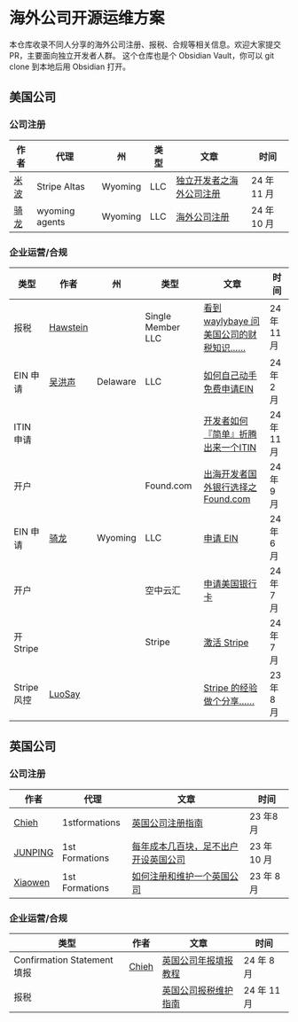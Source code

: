 # 海外公司开源运维方案

本仓库收录不同人分享的海外公司注册、报税、合规等相关信息。欢迎大家提交PR，主要面向独立开发者人群。
这个仓库也是个 Obsidian Vault，你可以 git clone 到本地后用 Obsidian 打开。

## 美国公司


### 公司注册

| 作者                           | 代理             | 州       | 类型  | 文章                                                                                                                                                                                                                                                                          | 时间        |
| ---------------------------- | -------------- | ------- | --- | --------------------------------------------------------------------------------------------------------------------------------------------------------------------------------------------------------------------------------------------------------------------------- | --------- |
| [米波](https://meepo.me/)      | Stripe Altas   | Wyoming | LLC | [独立开发者之海外公司注册](https://meepo.me/du-li-kai-fa-zhe-zhi-hai-wai-gong-si-zhu-ce/)                                                                                                                                                                                               | 24 年 11 月 |
| [骑龙](https://x.com/qilong87) | wyoming agents | Wyoming | LLC | [海外公司注册](https://github.com/princehuang/overseas-website-note/blob/main/%E6%89%8B%E6%8A%8A%E6%89%8B%E5%AE%9E%E7%8E%B0%E5%87%BA%E6%B5%B7%E7%BD%91%E7%AB%99%E6%94%B6%E6%AC%BE%E5%85%A8%E6%B5%81%E7%A8%8B/1%E3%80%81%E6%B5%B7%E5%A4%96%E5%85%AC%E5%8F%B8%E6%B3%A8%E5%86%8C.md) | 24 年 10 月 |


### 企业运营/合规

| 类型        | 作者                                 | 州        | 类型                | 文章                                                                                                                                                                                                                                                                                    | 时间        |
| --------- | ---------------------------------- | -------- | ----------------- | ------------------------------------------------------------------------------------------------------------------------------------------------------------------------------------------------------------------------------------------------------------------------------------- | --------- |
| 报税        | [Hawstein](https://x.com/Hawstein) |          | Single Member LLC | [看到 waylybaye 问美国公司的财税知识……](https://x.com/Hawstein/status/1714157295419179120)                                                                                                                                                                                                        | 24 年 11 月 |
| EIN 申请    | [吴洪声](https://bra.live/)           | Delaware | LLC               | [如何自己动手免费申请EIN](https://bra.live/how-to-get-an-ein-for-free/)                                                                                                                                                                                                                         | 24 年 2 月  |
| ITIN 申请   |                                    |          |                   | [开发者如何『简单』折腾出来一个ITIN](https://bra.live/how-does-a-developer-apply-for-an-itin/)                                                                                                                                                                                                       | 24 年 11 月 |
| 开户        |                                    |          | Found.com         | [出海开发者国外银行选择之Found.com](https://bra.live/found-com-a-choice-for-independent-developers-to-open-foreign-bank-accounts/)                                                                                                                                                                | 24年9月     |
| EIN 申请    | [骑龙](https://x.com/qilong87)       | Wyoming  | LLC               | [申请 EIN](https://github.com/princehuang/overseas-website-note/blob/main/%E6%89%8B%E6%8A%8A%E6%89%8B%E5%AE%9E%E7%8E%B0%E5%87%BA%E6%B5%B7%E7%BD%91%E7%AB%99%E6%94%B6%E6%AC%BE%E5%85%A8%E6%B5%81%E7%A8%8B/2%E3%80%81%E7%94%B3%E8%AF%B7EIN.md)                                            | 24年6 月    |
| 开户        |                                    |          | 空中云汇              | [申请美国银行卡](https://github.com/princehuang/overseas-website-note/blob/main/%E6%89%8B%E6%8A%8A%E6%89%8B%E5%AE%9E%E7%8E%B0%E5%87%BA%E6%B5%B7%E7%BD%91%E7%AB%99%E6%94%B6%E6%AC%BE%E5%85%A8%E6%B5%81%E7%A8%8B/3%E3%80%81%E7%94%B3%E8%AF%B7%E7%BE%8E%E5%9B%BD%E9%93%B6%E8%A1%8C%E5%8D%A1.md) | 24年7 月    |
| 开 Stripe  |                                    |          | Stripe            | [激活 Stripe](https://github.com/princehuang/overseas-website-note/blob/main/%E6%89%8B%E6%8A%8A%E6%89%8B%E5%AE%9E%E7%8E%B0%E5%87%BA%E6%B5%B7%E7%BD%91%E7%AB%99%E6%94%B6%E6%AC%BE%E5%85%A8%E6%B5%81%E7%A8%8B/4%E3%80%81%E6%BF%80%E6%B4%BBStripe.md)                                      | 24年7 月    |
| Stripe 风控 | [LuoSay](https://x.com/LuoSays)    |          |                   | [Stripe 的经验做个分享……](https://x.com/LuoSays/status/1691947966146461806)                                                                                                                                                                                                                  | 23年8月     |



## 英国公司
### 公司注册

| 作者                                | 代理             | 文章                                                                                            | 时间        |
| --------------------------------- | -------------- | --------------------------------------------------------------------------------------------- | --------- |
| [Chieh](https://www.meettea.com/) | 1stformations  | [英国公司注册指南](https://www.meettea.com/digital-refugee/start-a-uk-company-via-1stformations.html) | 23 年8月    |
| [JUNPING](https://blog.imjp.uk/)  | 1st Formations | [每年成本几百块，足不出户开设英国公司](https://blog.imjp.uk/uk-company)                                         | 23 年 10 月 |
| [Xiaowen](https://xiaowenz.com)   | 1st Formations | [如何注册和维护一个英国公司](https://xiaowenz.com/run-a-uk-company/)                                       | 23 年 8 月  |


### 企业运营/合规
| 类型                        | 作者                                | 文章                                                                                                        | 时间        |
| ------------------------- | --------------------------------- | --------------------------------------------------------------------------------------------------------- | --------- |
| Confirmation Statement 填报 | [Chieh](https://www.meettea.com/) | [英国公司年报填报教程](https://www.meettea.com/running-a-company/filing-confirmation-statement-for-uk-company.html) | 24 年 8 月  |
| 报税                        |                                   | [英国公司报税维护指南](https://www.meettea.com/digital-refugee/running-a-uk-company.html)                           | 24 年 11 月 |
